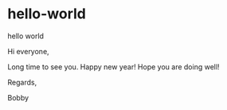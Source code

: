 # hello-world
hello world

Hi everyone,

Long time to see you. Happy new year! Hope you are doing well!

Regards,

Bobby

